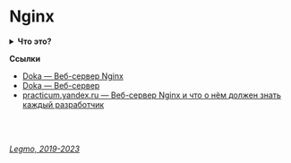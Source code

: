 <h1>Nginx</h1>

[//]: # (Что это?)
<details><summary><b>Что это?</b></summary><p>

Популярный веб-сервер.<br>
Разработан в 2004 г. Игорем Сысоевым<br>
Веб-сервер — это специальная программа, которая принимает запросы пользователей, обрабатывает их и отправляет ответ обратно по протоколу прикладного уровня HTTP.

**Преимущества**
- Модульный
- Быстрый
- Есть версии под Uinx и Windows
- превосходит Apache в работе со статическим контентом — тем, который одинаков для всех пользователей. Странички товаров, лендинги, блоги, информационные сайты — всё это статический контент. Его в интернете гораздо больше, чем динамического. И именно поэтому стандартом стал сервер Nginx, который работает с таким контентом гораздо быстрее и эффективнее.

**Недостатки**
- уступает Apache в работе с динамическим контентом — тем, который генерируется специально для клиента. Например, профиль пользователя в соцсетях можно заранее собрать на сервере и отдать клиенту, это — динамический контент.

**Что умеет**
- Самостоятельно принимать, обрабатывать и отдавать клиентам запросы.
- Выступать в качестве прокси-сервера.

**Модульность**
- Первые веб-серверы могли передавать только текстовую информацию. Современные веб-серверы работают с файлами различных форматов, позволяют предварительно сжимать и шифровать передаваемые данные, исполнять код на различных языках и привязывать его к контексту запросов и ответов. Вся эта богатая функциональность реализуется с помощью модулей и плагинов.

**Функции любого современного веб-сервера**
- Сжатие
- Шифрование
- Проксирование — перенаправлять запросы клиентов другой программе.
- Куки — например получить доступ к кукам браузера пользователя со стороны веб-сервера
- Аутентификация (подтверждение подлинности объекта) и авторизация (предоставление прав объекту )
- Кэширование

<br></p>
</details> 

**Ссылки**

- [Doka — Веб-сервер Nginx](https://doka.guide/tools/nginx-web-server/)
- [Doka — Веб-сервер ](https://doka.guide/tools/web-server/)
- [practicum.yandex.ru — Веб-сервер Nginx и что о нём должен знать каждый разработчик](https://practicum.yandex.ru/blog/chto-takoe-nginx/)

<br>
<br>

*[Legmo, 2019-2023](https://github.com/Legmo/notes/)*
